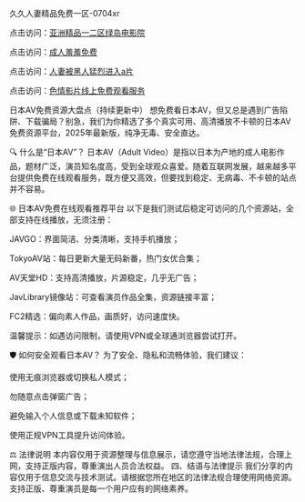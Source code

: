 
久久人妻精品免费一区-0704xr


点击访问：<a href="https://bered.pages.dev/">亚洲精品一二区绿岛电影院</a>

点击访问：<a href="https://rtj-3zo.pages.dev/">成人羞羞免费</a>

点击访问：<a href="https://vassv.pages.dev/">人妻被黑人猛烈进入a片</a>

点击访问：<a href="https://https://vassv.pages.dev/">色情影片线上免费观看服务</a>


日本AV免费资源大盘点（持续更新中）
想免费看日本AV，但又总是遇到广告陷阱、下载骗局？别急，我们为你精选了多个真实可用、高清播放不卡顿的日本AV免费资源平台，2025年最新版，纯净无毒、安全直达。

🔍 什么是“日本AV”？
日本AV（Adult Video）是指以日本为产地的成人电影作品，题材广泛，演员知名度高，受到全球观众喜爱。随着互联网发展，越来越多平台提供免费在线观看服务，既方便又高效，但要找到稳定、无病毒、不卡顿的站点并不容易。

🌐 日本AV免费在线观看推荐平台
以下是我们测试后稳定可访问的几个资源站，全部支持在线播放，无须注册：

JAVGO：界面简洁、分类清晰，支持手机播放；

TokyoAV站：每日更新大量无码新番，热门女优合集；

AV天堂HD：支持高清播放，片源稳定，几乎无广告；

JavLibrary镜像站：可查看演员作品全集，资源链接丰富；

FC2精选：偏向素人作品，画质好，访问速度快。

温馨提示：如遇访问限制，请使用VPN或全球通浏览器尝试打开。

🛡 如何安全观看日本AV？
为了安全、隐私和流畅体验，我们建议：

使用无痕浏览器或切换私人模式；

勿随意点击弹窗广告；

避免输入个人信息或下载未知软件；

使用正规VPN工具提升访问体验。

⚖ 法律说明
本内容仅用于资源整理与信息展示，请您遵守当地法律法规，合理上网，支持正版内容，尊重演出人员合法权益。
四、结语与法律提示
我们分享的内容仅用于信息交流与技术测试。请根据您所在地区的法律法规合理使用网络资源。支持正版、尊重演员是每一个用户应有的网络素养。
<span style="display:none;">[Canonical link](https://github.com/tn20250704/211296）</span>
